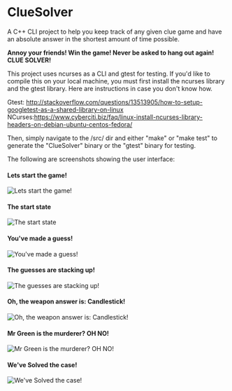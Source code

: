 # ClueSolver
A C++ CLI project to help you keep track of any given clue game and have an absolute answer in the shortest amount of time possible.

**Annoy your friends! Win the game! Never be asked to hang out again! CLUE SOLVER!**

This project uses ncurses as a CLI and gtest for testing. If you'd like to compile this on your local machine, you must first install the ncurses library and the gtest library. Here are instructions in case you don't know how.

Gtest: http://stackoverflow.com/questions/13513905/how-to-setup-googletest-as-a-shared-library-on-linux
NCurses:https://www.cyberciti.biz/faq/linux-install-ncurses-library-headers-on-debian-ubuntu-centos-fedora/

Then, simply navigate to the /src/ dir and either "make" or "make test" to generate the "ClueSolver" binary or the "gtest" binary for testing.

The following are screenshots showing the user interface:


#### Lets start the game! ####
![Lets start the game!](http://imgur.com/JCZBXuo.png "Lets start the game!")
#### The start state ####
![The start state](http://imgur.com/AQohXlM.png "The start state")
#### You've made a guess! ####
![You've made a guess!](http://imgur.com/KSicWZD.png "You've made a guess!")
#### The guesses are stacking up! ####
![The guesses are stacking up!](http://imgur.com/4pwH0Ty.png "The guesses are stacking up!")
#### Oh, the weapon answer is: Candlestick! ####
![Oh, the weapon answer is: Candlestick!](http://imgur.com/wXoQeMy.png "Oh, the weapon answer is: Candlestick!")
#### Mr Green is the murderer? OH NO! ####
![Mr Green is the murderer? OH NO!](http://imgur.com/Yq5O9Sl.png "Mr Green is the murderer? OH NO!")
#### We've Solved the case! ####
![We've Solved the case!](http://imgur.com/3MNxI2N.png "We've Solved the case!")
